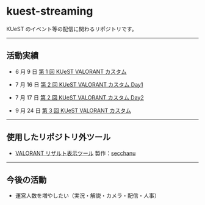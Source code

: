 # kuest-streaming

KUeST のイベント等の配信に関わるリポジトリです。  

---

## 活動実績

- 6 月 9 日 [第 1 回 KUeST VALORANT カスタム](https://youtu.be/XbmxlHjoXOk)

- 7 月 16 日 [第 2 回 KUeST VALORANT カスタム Day1](https://youtu.be/2aPHSHxLbYU)

- 7 月 17 日 [第 2 回 KUeST VALORANT カスタム Day2](https://youtu.be/5vVzDPwHQlU)

- 9 月 24 日 [第 3 回 KUeST VALORANT カスタム](https://youtu.be/swWxKVZNmFY)

---

## 使用したリポジトリ外ツール

- [VALORANT リザルト表示ツール](https://github.com/secchanu/nodecg-valorant.git)
  製作：[secchanu](https://github.com/secchanu)

---

## 今後の活動

- 運営人数を増やしたい（実況・解説・カメラ・配信・人事）
